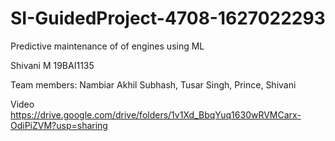 # SI-GuidedProject-4708-1627022293
Predictive maintenance of of engines using ML

Shivani M 19BAI1135

Team members: Nambiar Akhil Subhash, Tusar Singh, Prince, Shivani

Video https://drive.google.com/drive/folders/1v1Xd_BbqYuq1630wRVMCarx-OdiPiZVM?usp=sharing
